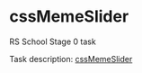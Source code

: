 # cssMemeSlider
RS School Stage 0 task

Task description: [cssMemeSlider](https://github.com/rolling-scopes-school/tasks/tree/master/tasks/css-meme-slider)